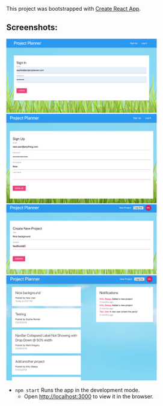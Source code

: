 This project was bootstrapped with [Create React App](https://github.com/facebook/create-react-app).

## Screenshots:
<img src='./src/assets/signIn.png' width="400px" />
<img src='./src/assets/signUp.png' width="400px" />
<img src='./src/assets/newProject.png' width="400px" />
<img src='./src/assets/viewProject.png' width="400px" />

* `npm start` Runs the app in the development mode.<br>
  * Open [http://localhost:3000](http://localhost:3000) to view it in the browser.

